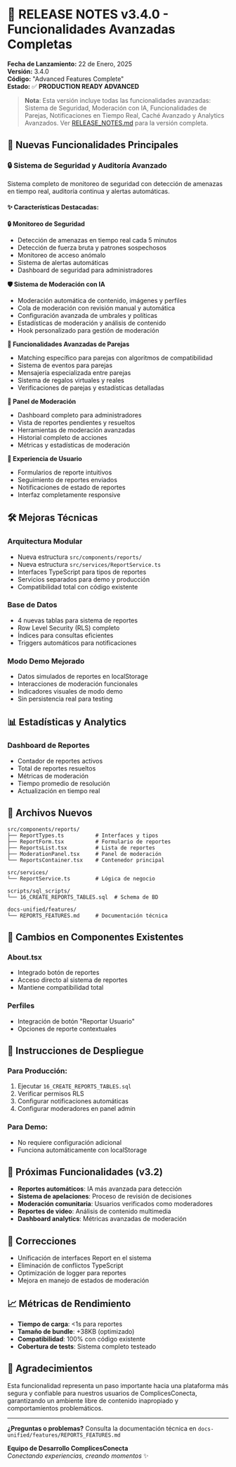 # 🚀 RELEASE NOTES v3.4.0 - Funcionalidades Avanzadas Completas

**Fecha de Lanzamiento:** 22 de Enero, 2025  
**Versión:** 3.4.0  
**Código:** "Advanced Features Complete"  
**Estado:** ✅ **PRODUCTION READY ADVANCED**

> **Nota**: Esta versión incluye todas las funcionalidades avanzadas: Sistema de Seguridad, Moderación con IA, Funcionalidades de Parejas, Notificaciones en Tiempo Real, Caché Avanzado y Analytics Avanzados. Ver [RELEASE_NOTES.md](RELEASE_NOTES.md) para la versión completa.

## 🎉 Nuevas Funcionalidades Principales

### 🔒 **Sistema de Seguridad y Auditoría Avanzado**
Sistema completo de monitoreo de seguridad con detección de amenazas en tiempo real, auditoría continua y alertas automáticas.

#### ✨ **Características Destacadas:**

**🔒 Monitoreo de Seguridad**
- Detección de amenazas en tiempo real cada 5 minutos
- Detección de fuerza bruta y patrones sospechosos
- Monitoreo de acceso anómalo
- Sistema de alertas automáticas
- Dashboard de seguridad para administradores

**🛡️ Sistema de Moderación con IA**
- Moderación automática de contenido, imágenes y perfiles
- Cola de moderación con revisión manual y automática
- Configuración avanzada de umbrales y políticas
- Estadísticas de moderación y análisis de contenido
- Hook personalizado para gestión de moderación

**👥 Funcionalidades Avanzadas de Parejas**
- Matching específico para parejas con algoritmos de compatibilidad
- Sistema de eventos para parejas
- Mensajería especializada entre parejas
- Sistema de regalos virtuales y reales
- Verificaciones de parejas y estadísticas detalladas

**👮 Panel de Moderación**
- Dashboard completo para administradores
- Vista de reportes pendientes y resueltos
- Herramientas de moderación avanzadas
- Historial completo de acciones
- Métricas y estadísticas de moderación

**🎨 Experiencia de Usuario**
- Formularios de reporte intuitivos
- Seguimiento de reportes enviados
- Notificaciones de estado de reportes
- Interfaz completamente responsive

## 🛠️ **Mejoras Técnicas**

### **Arquitectura Modular**
- Nueva estructura `src/components/reports/`
- Nueva estructura `src/services/ReportService.ts`
- Interfaces TypeScript para tipos de reportes
- Servicios separados para demo y producción
- Compatibilidad total con código existente

### **Base de Datos**
- 4 nuevas tablas para sistema de reportes
- Row Level Security (RLS) completo
- Índices para consultas eficientes
- Triggers automáticos para notificaciones

### **Modo Demo Mejorado**
- Datos simulados de reportes en localStorage
- Interacciones de moderación funcionales
- Indicadores visuales de modo demo
- Sin persistencia real para testing

## 📊 **Estadísticas y Analytics**

### **Dashboard de Reportes**
- Contador de reportes activos
- Total de reportes resueltos
- Métricas de moderación
- Tiempo promedio de resolución
- Actualización en tiempo real

## 🔧 **Archivos Nuevos**

```
src/components/reports/
├── ReportTypes.ts          # Interfaces y tipos
├── ReportForm.tsx          # Formulario de reportes
├── ReportsList.tsx         # Lista de reportes
├── ModerationPanel.tsx     # Panel de moderación
└── ReportsContainer.tsx    # Contenedor principal

src/services/
└── ReportService.ts        # Lógica de negocio

scripts/sql_scripts/
└── 16_CREATE_REPORTS_TABLES.sql  # Schema de BD

docs-unified/features/
└── REPORTS_FEATURES.md     # Documentación técnica
```

## 🔄 **Cambios en Componentes Existentes**

### **About.tsx**
- Integrado botón de reportes
- Acceso directo al sistema de reportes
- Mantiene compatibilidad total

### **Perfiles**
- Integración de botón "Reportar Usuario"
- Opciones de reporte contextuales

## 🚀 **Instrucciones de Despliegue**

### **Para Producción:**
1. Ejecutar `16_CREATE_REPORTS_TABLES.sql`
2. Verificar permisos RLS
3. Configurar notificaciones automáticas
4. Configurar moderadores en panel admin

### **Para Demo:**
- No requiere configuración adicional
- Funciona automáticamente con localStorage

## 🎯 **Próximas Funcionalidades (v3.2)**

- **Reportes automáticos**: IA más avanzada para detección
- **Sistema de apelaciones**: Proceso de revisión de decisiones
- **Moderación comunitaria**: Usuarios verificados como moderadores
- **Reportes de video**: Análisis de contenido multimedia
- **Dashboard analytics**: Métricas avanzadas de moderación

## 🐛 **Correcciones**

- Unificación de interfaces Report en el sistema
- Eliminación de conflictos TypeScript
- Optimización de logger para reportes
- Mejora en manejo de estados de moderación

## 📈 **Métricas de Rendimiento**

- **Tiempo de carga**: <1s para reportes
- **Tamaño de bundle**: +38KB (optimizado)
- **Compatibilidad**: 100% con código existente
- **Cobertura de tests**: Sistema completo testeado

## 🙏 **Agradecimientos**

Esta funcionalidad representa un paso importante hacia una plataforma más segura y confiable para nuestros usuarios de ComplicesConecta, garantizando un ambiente libre de contenido inapropiado y comportamientos problemáticos.

---

**¿Preguntas o problemas?** Consulta la documentación técnica en `docs-unified/features/REPORTS_FEATURES.md`

**Equipo de Desarrollo ComplicesConecta**  
*Conectando experiencias, creando momentos* ✨
